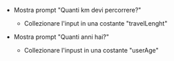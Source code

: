 - Mostra prompt "Quanti km devi percorrere?"
  - Collezionare l'input in una costante "travelLenght"

- Mostra prompt "Quanti anni hai?"
  - Collezionare l'inpust in una costante "userAge"

